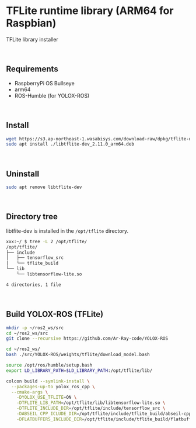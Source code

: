 # TFLite runtime library (ARM64 for Raspbian)

TFLite library installer

<br>

## Requirements

- RaspberryPi OS Bullseye
- arm64
- ROS-Humble (for YOLOX-ROS)

<br>

## Install

```bash
wget https://s3.ap-northeast-1.wasabisys.com/download-raw/dpkg/tflite-dev/debian/bullseye/libtflite-dev_2.11.0_arm64.deb
sudo apt install ./libtflite-dev_2.11.0_arm64.deb
```

<br>

## Uninstall

```bash
sudo apt remove libtflite-dev
```

<br>

## Directory tree

libtfite-dev is installed in the `/opt/tflite` directory.

```bash
xxx:~/ $ tree -L 2 /opt/tflite/
/opt/tflite/
├── include
│   ├── tensorflow_src
│   └── tflite_build
└── lib
    └── libtensorflow-lite.so

4 directories, 1 file
```

<br>

## Build YOLOX-ROS (TFLite)

```bash
mkdir -p ~/ros2_ws/src
cd ~/ros2_ws/src
git clone --recursive https://github.com/Ar-Ray-code/YOLOX-ROS

cd ~/ros2_ws/
bash ./src/YOLOX-ROS/weights/tflite/download_model.bash

source /opt/ros/humble/setup.bash
export LD_LIBRARY_PATH=$LD_LIBRARY_PATH:/opt/tflite/lib/

colcon build --symlink-install \
  --packages-up-to yolox_ros_cpp \
  --cmake-args \
    -DYOLOX_USE_TFLITE=ON \
    -DTFLITE_LIB_PATH=/opt/tflite/lib/libtensorflow-lite.so \
    -DTFLITE_INCLUDE_DIR=/opt/tflite/include/tensorflow_src \
    -DABSEIL_CPP_ICLUDE_DIR=/opt/tflite/include/tflite_build/abseil-cpp \
    -DFLATBUFFERS_INCLUDE_DIR=/opt/tflite/include/tflite_build/flatbuffers/include
```
